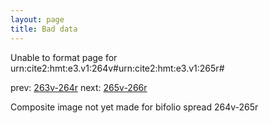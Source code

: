 ```yaml
---
layout: page
title: Bad data
---
```


Unable to format page for urn:cite2:hmt:e3.v1:264v#urn:cite2:hmt:e3.v1:265r#

prev: [263v-264r](../263v-264r/) next: [265v-266r](../265v-266r/)

Composite image not yet made for bifolio spread 264v-265r

